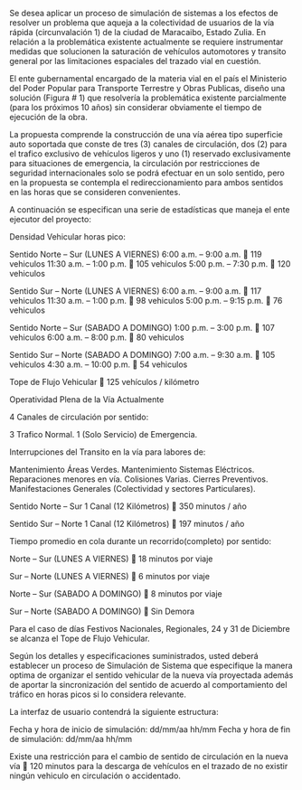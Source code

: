 Se desea aplicar un proceso de simulación de sistemas a los efectos de resolver un problema que aqueja a la colectividad de usuarios de la vía rápida (circunvalación  1)  de la ciudad de Maracaibo, Estado Zulia. En relación a la problemática existente actualmente se requiere instrumentar medidas que solucionen la saturación de vehículos automotores y transito general por las limitaciones espaciales del trazado vial en cuestión.

El ente gubernamental encargado de la materia vial en el país el Ministerio del Poder Popular para Transporte Terrestre y Obras Publicas, diseño una solución (Figura # 1) que resolvería la problemática existente parcialmente (para los próximos 10 años) sin considerar obviamente el tiempo de ejecución de la obra.

La propuesta comprende la construcción de una vía aérea tipo superficie auto soportada que conste de tres (3) canales de circulación, dos (2) para el trafico exclusivo de vehículos ligeros y uno (1) reservado exclusivamente para situaciones de emergencia, la circulación por restricciones de seguridad internacionales solo se podrá efectuar en un solo sentido, pero en la propuesta se contempla el redireccionamiento para ambos sentidos en las horas que se consideren convenientes.

A continuación se especifican una serie de estadísticas que maneja el ente ejecutor del proyecto:


Densidad Vehicular horas pico:

Sentido Norte – Sur   (LUNES A VIERNES)
6:00 a.m. – 9:00 a.m.    119 vehiculos
11:30 a.m. – 1:00 p.m.  105 vehiculos
5:00 p.m. – 7:30 p.m.   120 vehiculos 





Sentido Sur – Norte    (LUNES A VIERNES)
6:00 a.m. – 9:00 a.m.    117 vehiculos	
11:30 a.m. – 1:00 p.m.  98  vehiculos
5:00 p.m. – 9:15 p.m.    76  vehiculos

Sentido Norte – Sur   (SABADO A DOMINGO)
1:00 p.m. – 3:00 p.m.    107 vehiculos
6:00 a.m. – 8:00 p.m.    80 vehiculos

Sentido Sur – Norte    (SABADO A DOMINGO)
7:00 a.m. – 9:30 a.m.    105 vehiculos
4:30 a.m. – 10:00 p.m.  54 vehiculos

Tope de Flujo Vehicular   125 vehículos / kilómetro

Operatividad Plena de la Vía Actualmente

4 Canales de circulación por sentido:

3 Trafico Normal.
1 (Solo Servicio) de Emergencia.

Interrupciones del Transito en la vía para labores de:
	
Mantenimiento Áreas Verdes.
	Mantenimiento Sistemas Eléctricos.
	Reparaciones menores en vía.
	Colisiones Varias.
	Cierres Preventivos.
	Manifestaciones Generales (Colectividad y sectores Particulares).


Sentido Norte – Sur   1 Canal (12 Kilómetros)  350 minutos / año

Sentido Sur – Norte   1 Canal (12 Kilómetros)  197 minutos / año


Tiempo promedio en cola durante un recorrido(completo) por sentido:

Norte – Sur  (LUNES A VIERNES)   18 minutos por viaje

Sur – Norte  (LUNES A VIERNES)     6 minutos por viaje

Norte – Sur  (SABADO A DOMINGO)   8 minutos por viaje

Sur – Norte  (SABADO A DOMINGO)     Sin Demora



Para el caso de días Festivos Nacionales, Regionales, 24 y 31 de Diciembre se alcanza el Tope de Flujo Vehicular.

Según los detalles y especificaciones suministrados, usted deberá establecer un proceso de Simulación de Sistema que especifique la manera optima de organizar el sentido vehicular de la nueva vía proyectada  además de aportar la sincronización del sentido de acuerdo al comportamiento del tráfico en horas picos si lo considera relevante.

La interfaz de usuario contendrá la siguiente estructura:

Fecha y hora de inicio de simulación:    dd/mm/aa    hh/mm
Fecha y hora de fin de simulación:        dd/mm/aa    hh/mm

Existe una restricción para el cambio de sentido de circulación en la nueva vía    120 minutos para la descarga de vehículos en el trazado de no existir ningún vehiculo en circulación o accidentado.